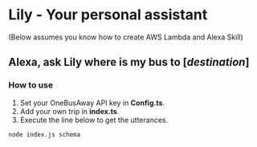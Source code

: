 # Lily - Your personal assistant

(Below assumes you know how to create AWS Lambda and Alexa Skill)

## Alexa, ask Lily where is my bus to [_destination_]
### How to use
1. Set your OneBusAway API key in __Config.ts__.
2. Add your own trip in __index.ts__.
3. Execute the line below to get the utterances.
```
node index.js schema
```
